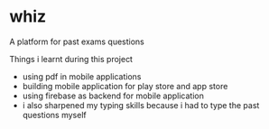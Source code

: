 # whiz

A platform for past exams questions

Things i learnt during this project
- using pdf in mobile applications
- building mobile application for play store and app store
- using firebase as backend for mobile application 
- i also sharpened my typing skills because i had to type the past questions myself
